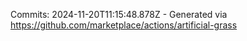 Commits: 2024-11-20T11:15:48.878Z - Generated via https://github.com/marketplace/actions/artificial-grass
<br>
